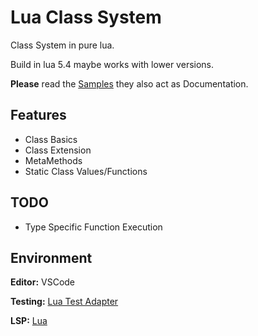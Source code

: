 # Lua Class System

Class System in pure lua.

Build in lua 5.4 maybe works with lower versions.

**Please** read the [Samples](https://github.com/derFreemaker/ClassSystem/tree/master/samples) they also act as Documentation.

## Features

-   Class Basics
-   Class Extension
-   MetaMethods
-   Static Class Values/Functions

## TODO

-   Type Specific Function Execution

## Environment

**Editor:** VSCode

**Testing:** [Lua Test Adapter](https://github.com/Lej/vscode-lua-test-adapter)

**LSP:** [Lua](https://github.com/LuaLS/lua-language-server)

